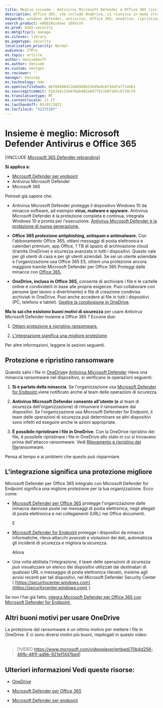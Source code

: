 ```yaml
---
title: Meglio insieme - Antivirus Microsoft Defender e Office 365 (incluso OneDrive) - migliore protezione da ransomware e cyberthreats
description: Office 365, che include OneDrive, si riunisce in modo straordinario con Antivirus Microsoft Defender. Leggi questo articolo per altre informazioni.
keywords: windows defender, antivirus, Office 365, onedrive, ripristino, ransomware
search.product: eADQiWindows 10XVcnh
ms.prod: m365-security
ms.mktglfcycl: manage
ms.sitesec: library
ms.pagetype: security
localization_priority: Normal
audience: ITPro
ms.topic: article
author: denisebmsft
ms.author: deniseb
ms.custom: nextgen
ms.reviewer: ''
manager: dansimp
ms.technology: mde
ms.openlocfilehash: 6bf84d00d11bdb948b234d9a9c6f1b4fa7f14461
ms.sourcegitcommit: 51b316c23e070ab402a687f927e8fa01cb719c74
ms.translationtype: MT
ms.contentlocale: it-IT
ms.lasthandoff: 05/07/2021
ms.locfileid: "52275397"
---
```

# <a name="better-together-microsoft-defender-antivirus-and-office-365"></a>Insieme è meglio: Microsoft Defender Antivirus e Office 365

[!INCLUDE [Microsoft 365 Defender rebranding](../../includes/microsoft-defender.md)]


**Si applica a:**
- [Microsoft Defender per endpoint](/microsoft-365/security/defender-endpoint/)
- Antivirus Microsoft Defender
- Microsoft 365

Potresti già sapere che:

- Antivirus Microsoft Defender protegge il dispositivo Windows 10 da minacce software, ad esempio **virus, malware e spyware.** Antivirus Microsoft Defender è la protezione completa e continua, integrata Windows 10 e pronta per l'esecuzione. [Antivirus Microsoft Defender è la protezione di nuova generazione.](./microsoft-defender-antivirus-in-windows-10.md) 

- **Office 365 protezione antiphishing, antispam e antimalware.** Con l'abbonamento Office 365, ottieni messaggi di posta elettronica e calendari premium, app Office, 1 TB di spazio di archiviazione cloud (tramite OneDrive) e sicurezza avanzata in tutti i dispositivi. Questo vale per gli utenti di casa e per gli utenti aziendali. Se sei un utente aziendale e l'organizzazione usa Office 365 E5, ottieni una protezione ancora maggiore tramite Microsoft Defender per Office 365 Proteggi dalle minacce con [Office 365.](/microsoft-365/security/office-365-security/protect-against-threats)

- **OneDrive, incluso in Office 365,** consente di archiviare i file e le cartelle online e condividerli in base alle proprie esigenze. Puoi collaborare con persone (per lavoro o divertimento) e file di creazione condivisa archiviati in OneDrive. Puoi anche accedere ai file in tutti i dispositivi (PC, telefono e tablet). [Gestire la condivisione in OneDrive](/OneDrive/manage-sharing).

**Ma lo sai che esistono buoni motivi di sicurezza** per usare Antivirus Microsoft Defender insieme a Office 365 ? Eccone due:

 1. [Ottieni protezione e ripristino ransomware.](#ransomware-protection-and-recovery)

 2. [L'integrazione significa una migliore protezione](#integration-means-better-protection).

Per altre informazioni, leggere le sezioni seguenti.

## <a name="ransomware-protection-and-recovery"></a>Protezione e ripristino ransomware

Quando salvi i file in [OneDrive](/onedrive)e [Antivirus Microsoft Defender](./microsoft-defender-antivirus-in-windows-10.md) rileva una minaccia ransomware nel dispositivo, si verificano le operazioni seguenti:

1. **Si è parlato della minaccia**. Se l'organizzazione usa [Microsoft Defender for Endpoint,](microsoft-defender-endpoint.md)viene notificato anche al team delle operazioni di sicurezza.

2. **Antivirus Microsoft Defender consente all'utente (e** al team di sicurezza dell'organizzazione) di rimuovere il ransomware dai dispositivi. Se l'organizzazione usa Microsoft Defender for Endpoint, il team delle operazioni di sicurezza può determinare se altri dispositivi sono infetti ed eseguire anche le azioni appropriate.

3. **È possibile ripristinare i file in OneDrive**. Con la OneDrive ripristino dei file, è possibile ripristinare i file in OneDrive allo stato in cui si trovavano prima dell'attacco ransomware. Vedi [Rilevamento e ripristino dei file](https://support.office.com/article/0d90ec50-6bfd-40f4-acc7-b8c12c73637f)ransomware.

Pensa al tempo e ai problemi che questo può risparmiare. 

## <a name="integration-means-better-protection"></a>L'integrazione significa una protezione migliore

Microsoft Defender per Office 365 integrato con Microsoft Defender for Endpoint significa una migliore protezione per la tua organizzazione. Ecco come:

- [Microsoft Defender per Office 365](/microsoft-365/security/office-365-security/office-365-atp) protegge l'organizzazione dalle minacce dannose poste nei messaggi di posta elettronica, negli allegati di posta elettronica e nei collegamenti (URL) nei Office documenti.

    E

- [Microsoft Defender for Endpoint](microsoft-defender-endpoint.md) protegge i dispositivi da minacce informatiche, rileva attacchi avanzati e violazioni dei dati, automatizza gli incidenti di sicurezza e migliora la sicurezza.

    Allora

- Una volta abilitata l'integrazione, il team delle operazioni di sicurezza può visualizzare un elenco dei dispositivi utilizzati dai destinatari di qualsiasi URL o messaggio di posta elettronica rilevato, insieme agli avvisi recenti per tali dispositivi, nel Microsoft Defender Security Center ( [https://securitycenter.windows.com](https://securitycenter.windows.com) ).

Se non l'hai già fatto, [integra Microsoft Defender per Office 365 con Microsoft Defender for Endpoint.](/microsoft-365/security/office-365-security/integrate-office-365-ti-with-wdatp)

## <a name="more-good-reasons-to-use-onedrive"></a>Altri buoni motivi per usare OneDrive

La protezione dal ransomware è un ottimo motivo per mettere i file in OneDrive. E ci sono diversi motivi più buoni, riepilogati in questo video: <br/><br/>

> [!VIDEO https://www.microsoft.com/videoplayer/embed/70b4d256-46fb-481f-ad9b-921ef5fd7bed]

## <a name="want-to-learn-more-see-these-resources"></a>Ulteriori informazioni Vedi queste risorse:

- [OneDrive](/onedrive)

- [Microsoft Defender per Office 365](/microsoft-365/security/office-365-security/office-365-atp)

- [Microsoft Defender per endpoint](microsoft-defender-endpoint.md)